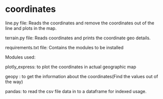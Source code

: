 # coordinates
line.py file: Reads the coordinates and remove the coordinates out of the line and plots in the map.

terrain.py file: Reads coordinates and prints the coordinate geo details.

requirements.txt file: Contains the modules to be installed

Modules used:

plotly_express: to plot the coordinates in actual geographic map

geopy : to get the information about the coordinates(Find the values out of the way)

pandas: to read the csv file data in to a dataframe for indexed usage.